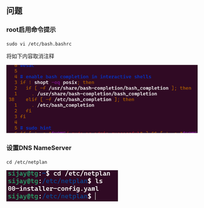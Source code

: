 ## 问题

### root启用命令提示

`sudo vi /etc/bash.bashrc`

将如下内容取消注释

![img.png](img/img.png)

### 设置DNS NameServer

`cd /etc/netplan`

![](img/b7319eea.png)




